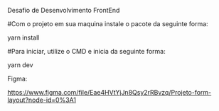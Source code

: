 Desafio de Desenvolvimento FrontEnd

#Com o projeto em sua maquina instale o pacote da seguinte forma:

yarn install

#Para iniciar, utilize o CMD e inicia da seguinte forma:

yarn dev

Figma:

https://www.figma.com/file/Eae4HVtYjJn8Qsy2rRBvzq/Projeto-form-layout?node-id=0%3A1
